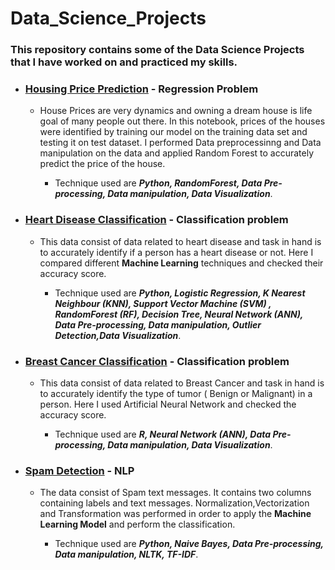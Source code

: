 # Data_Science_Projects
### This repository contains some of the Data Science Projects that I have worked on and practiced my skills.
- ### [Housing Price Prediction](https://github.com/abhay-hub/Data_Science_Projects/blob/main/Housing_price_prediction.ipynb) - Regression Problem 
   - House Prices are very dynamics and owning a dream house is life goal of many people out there. In this notebook, prices of the houses were identified by training our model on the training data set and testing it on test dataset. I performed Data preprocessinng and Data manipulation on the data and applied Random Forest to accurately predict the price of the house.
   
      - Technique used are ___Python, RandomForest, Data Pre-processing, Data manipulation, Data Visualization___.


- ### [Heart Disease Classification](https://github.com/abhay-hub/Data_Science_Projects/blob/main/heart-data-uci.ipynb) - Classification problem
   - This data consist of data related to heart disease and task in hand is to accurately identify if a person has a heart disease or not. Here I compared different __Machine Learning__ techniques and checked their accuracy score.
   
      - Technique used are ___Python, Logistic Regression, K Nearest Neighbour (KNN), Support Vector Machine (SVM) , RandomForest (RF), Decision Tree, Neural Network (ANN), Data Pre-processing, Data manipulation, Outlier Detection,Data Visualization___.


- ### [Breast Cancer Classification](https://github.com/abhay-hub/Data_Science_Projects/blob/main/Breast_cancer.ipynb) - Classification problem
   - This data consist of data related to Breast Cancer and task in hand is to accurately identify the type of tumor ( Benign or Malignant) in a person.  Here I used Artificial Neural Network and checked the accuracy score.
   
      - Technique used are ___R, Neural Network (ANN), Data Pre-processing, Data manipulation, Data Visualization___.


- ### [Spam Detection](https://github.com/abhay-hub/Data_Science_Projects/blob/main/Spam%20_detection.ipynb) - NLP
   - The data consist of Spam text messages. It contains two columns containing labels and text messages. Normalization,Vectorization and Transformation was performed in order to apply the __Machine Learning Model__ and perform the classification.
      
      -  Technique used are ___Python, Naive Bayes, Data Pre-processing, Data manipulation, NLTK, TF-IDF___.
